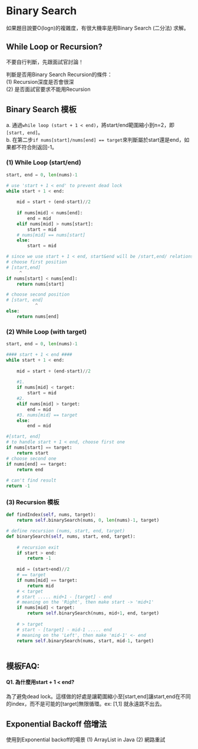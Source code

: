 # Binary Search

如果題目說要O\(logn\)的複雜度，有很大機率是用Binary Search \(二分法\) 求解。

## While Loop or Recursion?

不要自行判斷，先跟面試官討論！

判斷是否用Binary Search Recursion的條件：  
\(1\) Recursion深度是否會很深  
\(2\) 是否面試官要求不能用Recursion

## Binary Search 模板

a. 通過`while loop (start + 1 < end)`，將start/end範圍縮小到n=2，即`[start, end]`。  
b. 在第二步`if nums[start]/nums[end] == target`來判斷屬於start還是end，如果都不符合則返回-1。 

### \(1\) While Loop \(start/end\)

```python
start, end = 0, len(nums)-1

# use 'start + 1 < end' to prevent dead lock
while start + 1 < end:
    
    mid = start + (end-start)//2
    
    if nums[mid] < nums[end]:
        end = mid
    elif nums[mid] > nums[start]:
        start = mid
    # nums[mid] == nums[start]
    else: 
        start = mid

# since we use start + 1 < end, start&end will be /start,end/ relationship.
# choose first position
# [start,end] 
     ^
if nums[start] < nums[end]:
    return nums[start]

# choose second position
# [start, end]
           ^
else:
    return nums[end]
```

### \(2\) While Loop \(with target\)

```python
start, end = 0, len(nums)-1

#### start + 1 < end ####
while start + 1 < end:
    
    mid = start + (end-start)//2
    
    #1.
    if nums[mid] < target:
        start = mid
    #2.
    elif nums[mid] > target:
        end = mid
    #3. nums[mid] == target
    else: 
        end = mid

#[start, end]
# to handle start + 1 < end, choose first one
if nums[start] == target:
    return start
# choose second one
if nums[end] == target:
    return end
    
# can't find result
return -1
```

### \(3\) Recursion 模板

```python
def findIndex(self, nums, target):
    return self.binarySearch(nums, 0, len(nums)-1, target)

# define recursion (nums, start, end, target)
def binarySearch(self, nums, start, end, target):
    
    # recursion exit
    if start > end:
        return -1
    
    mid = (start+end)//2
    # == target
    if nums[mid] == target:
        return mid
    # < target
    # start ..... mid+1 - [target] - end
    # meaning on the 'Right', then make start -> 'mid+1'
    if nums[mid] < target:
        return self.binarySearch(nums, mid+1, end, target)
        
    # > target
    # start - [target] - mid-1 ..... end
    # meaning on the 'Left', then make 'mid-1' <- end 
    return self.binarySearch(nums, start, mid-1, target)
        
```

## 模板FAQ:

#### Q1. 為什麼用start + 1 &lt; end? 

為了避免dead lock。這樣做的好處是讓範圍縮小至\[start,end\]讓start,end在不同的index，而不是可能的\[target\]無限循環。ex: \[1,1\] 就永遠跳不出去。

## Exponential Backoff 倍增法

使用到Exponential backoff的場景 \(1\) ArrayList in Java \(2\) 網路重試

